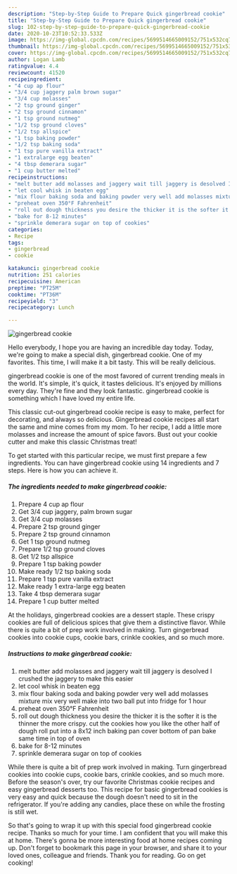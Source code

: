 ```yaml
---
description: "Step-by-Step Guide to Prepare Quick gingerbread cookie"
title: "Step-by-Step Guide to Prepare Quick gingerbread cookie"
slug: 102-step-by-step-guide-to-prepare-quick-gingerbread-cookie
date: 2020-10-23T10:52:33.533Z
image: https://img-global.cpcdn.com/recipes/5699514665009152/751x532cq70/gingerbread-cookie-recipe-main-photo.jpg
thumbnail: https://img-global.cpcdn.com/recipes/5699514665009152/751x532cq70/gingerbread-cookie-recipe-main-photo.jpg
cover: https://img-global.cpcdn.com/recipes/5699514665009152/751x532cq70/gingerbread-cookie-recipe-main-photo.jpg
author: Logan Lamb
ratingvalue: 4.4
reviewcount: 41520
recipeingredient:
- "4 cup ap flour"
- "3/4 cup jaggery palm brown sugar"
- "3/4 cup molasses"
- "2 tsp ground ginger"
- "2 tsp ground cinnamon"
- "1 tsp ground nutmeg"
- "1/2 tsp ground cloves"
- "1/2 tsp allspice"
- "1 tsp baking powder"
- "1/2 tsp baking soda"
- "1 tsp pure vanilla extract"
- "1 extralarge egg beaten"
- "4 tbsp demerara sugar"
- "1 cup butter melted"
recipeinstructions:
- "melt butter add molasses and jaggery wait till jaggery is desolved I crushed the jaggery to make this easier"
- "let cool whisk in beaten egg"
- "mix flour baking soda and baking powder very well add molasses mixture mix very well make into two ball put into fridge for 1 hour"
- "preheat oven 350°F Fahrenheit"
- "roll out dough thickness you desire the thicker it is the softer it is the thinner the more  crispy. cut the cookies how you like the other half of dough roll put into a  8x12 inch baking pan cover bottom of pan bake same time in top of oven"
- "bake for 8-12 minutes"
- "sprinkle demerara sugar on top of cookies"
categories:
- Recipe
tags:
- gingerbread
- cookie

katakunci: gingerbread cookie 
nutrition: 251 calories
recipecuisine: American
preptime: "PT25M"
cooktime: "PT36M"
recipeyield: "3"
recipecategory: Lunch

---
```



![gingerbread cookie](https://img-global.cpcdn.com/recipes/5699514665009152/751x532cq70/gingerbread-cookie-recipe-main-photo.jpg)

Hello everybody, I hope you are having an incredible day today. Today, we're going to make a special dish, gingerbread cookie. One of my favorites. This time, I will make it a bit tasty. This will be really delicious.

gingerbread cookie is one of the most favored of current trending meals in the world. It's simple, it's quick, it tastes delicious. It's enjoyed by millions every day. They're fine and they look fantastic. gingerbread cookie is something which I have loved my entire life.

This classic cut-out gingerbread cookie recipe is easy to make, perfect for decorating, and always so delicious. Gingerbread cookie recipes all start the same and mine comes from my mom. To her recipe, I add a little more molasses and increase the amount of spice favors. Bust out your cookie cutter and make this classic Christmas treat!


To get started with this particular recipe, we must first prepare a few ingredients. You can have gingerbread cookie using 14 ingredients and 7 steps. Here is how you can achieve it.

<!--inarticleads1-->

##### The ingredients needed to make gingerbread cookie:

1. Prepare 4 cup ap flour
1. Get 3/4 cup jaggery, palm brown sugar
1. Get 3/4 cup molasses
1. Prepare 2 tsp ground ginger
1. Prepare 2 tsp ground cinnamon
1. Get 1 tsp ground nutmeg
1. Prepare 1/2 tsp ground cloves
1. Get 1/2 tsp allspice
1. Prepare 1 tsp baking powder
1. Make ready 1/2 tsp baking soda
1. Prepare 1 tsp pure vanilla extract
1. Make ready 1 extra-large egg beaten
1. Take 4 tbsp demerara sugar
1. Prepare 1 cup butter melted


At the holidays, gingerbread cookies are a dessert staple. These crispy cookies are full of delicious spices that give them a distinctive flavor. While there is quite a bit of prep work involved in making. Turn gingerbread cookies into cookie cups, cookie bars, crinkle cookies, and so much more. 

<!--inarticleads2-->

##### Instructions to make gingerbread cookie:

1. melt butter add molasses and jaggery wait till jaggery is desolved I crushed the jaggery to make this easier
1. let cool whisk in beaten egg
1. mix flour baking soda and baking powder very well add molasses mixture mix very well make into two ball put into fridge for 1 hour
1. preheat oven 350°F Fahrenheit
1. roll out dough thickness you desire the thicker it is the softer it is the thinner the more  crispy. cut the cookies how you like the other half of dough roll put into a  8x12 inch baking pan cover bottom of pan bake same time in top of oven
1. bake for 8-12 minutes
1. sprinkle demerara sugar on top of cookies


While there is quite a bit of prep work involved in making. Turn gingerbread cookies into cookie cups, cookie bars, crinkle cookies, and so much more. Before the season&#39;s over, try our favorite Christmas cookie recipes and easy gingerbread desserts too. This recipe for basic gingerbread cookies is very easy and quick because the dough doesn&#39;t need to sit in the refrigerator. If you&#39;re adding any candies, place these on while the frosting is still wet. 

So that's going to wrap it up with this special food gingerbread cookie recipe. Thanks so much for your time. I am confident that you will make this at home. There's gonna be more interesting food at home recipes coming up. Don't forget to bookmark this page in your browser, and share it to your loved ones, colleague and friends. Thank you for reading. Go on get cooking!

